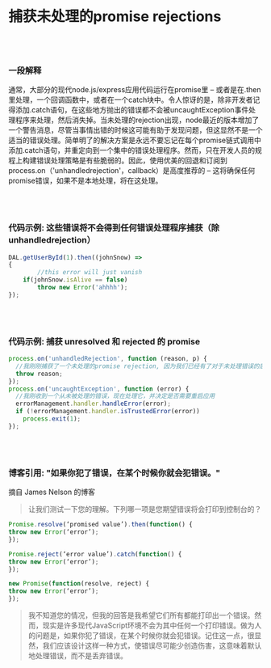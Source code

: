 # 捕获未处理的promise rejections
<br/><br/>


### 一段解释

通常，大部分的现代node.js/express应用代码运行在promise里 – 或者是在.then里处理，一个回调函数中，或者在一个catch块中。令人惊讶的是，除非开发者记得添加.catch语句，在这些地方抛出的错误都不会被uncaughtException事件处理程序来处理，然后消失掉。当未处理的rejection出现，node最近的版本增加了一个警告消息，尽管当事情出错的时候这可能有助于发现问题，但这显然不是一个适当的错误处理。简单明了的解决方案是永远不要忘记在每个promise链式调用中添加.catch语句，并重定向到一个集中的错误处理程序。然而，只在开发人员的规程上构建错误处理策略是有些脆弱的。因此，使用优美的回退和订阅到process.on（'unhandledrejection'，callback）是高度推荐的 – 这将确保任何promise错误，如果不是本地处理，将在这处理。

<br/><br/>

### 代码示例: 这些错误将不会得到任何错误处理程序捕获（除unhandledrejection）

```javascript
DAL.getUserById(1).then((johnSnow) =>
{
        //this error will just vanish
	if(johnSnow.isAlive == false)
	    throw new Error('ahhhh');
});

```
<br/><br/>
### 代码示例: 捕获 unresolved 和 rejected 的 promise

```javascript
process.on('unhandledRejection', function (reason, p) {
  //我刚刚捕获了一个未处理的promise rejection, 因为我们已经有了对于未处理错误的后备的处理机制（见下面）, 直接抛出，让它来处理
  throw reason;
});
process.on('uncaughtException', function (error) {
  //我刚收到一个从未被处理的错误，现在处理它，并决定是否需要重启应用
  errorManagement.handler.handleError(error);
  if (!errorManagement.handler.isTrustedError(error))
    process.exit(1);
});

```
<br/><br/>
### 博客引用: "如果你犯了错误，在某个时候你就会犯错误。"
摘自 James Nelson 的博客
 
 > 让我们测试一下您的理解。下列哪一项是您期望错误将会打印到控制台的？

```javascript
Promise.resolve(‘promised value’).then(function() {
throw new Error(‘error’);
});

Promise.reject(‘error value’).catch(function() {
throw new Error(‘error’);
});

new Promise(function(resolve, reject) {
throw new Error(‘error’);
});
```

> 我不知道您的情况，但我的回答是我希望它们所有都能打印出一个错误。然而，现实是许多现代JavaScript环境不会为其中任何一个打印错误。做为人的问题是，如果你犯了错误，在某个时候你就会犯错误。记住这一点，很显然，我们应该设计这样一种方式，使错误尽可能少创造伤害，这意味着默认地处理错误，而不是丢弃错误。
